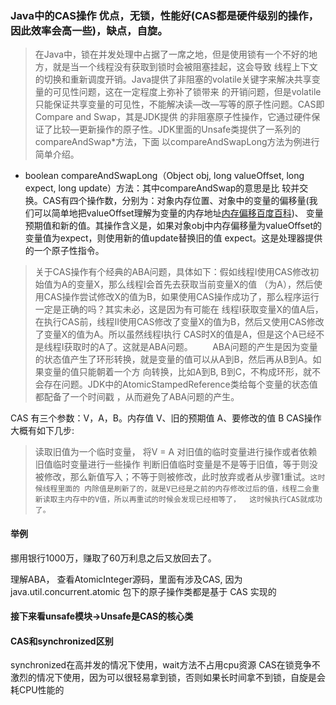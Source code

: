 ### Java中的CAS操作  优点，无锁，性能好(CAS都是硬件级别的操作，因此效率会高一些)，缺点，自旋。
 >在Java中，锁在并发处理中占据了一席之地，但是使用锁有一个不好的地方，就是当一个线程没有获取到锁时会被阻塞挂起，这会导致
 线程上下文的切换和重新调度开销。Java提供了非阻塞的volatile关键字来解决共享变量的可见性问题，这在一定程度上弥补了锁带来
 的开销问题，但是volatile只能保证共享变量的可见性，不能解决读—改—写等的原子性问题。CAS即Compare and Swap，其是JDK提供
 的非阻塞原子性操作，它通过硬件保证了比较—更新操作的原子性。JDK里面的Unsafe类提供了一系列的compareAndSwap*方法，下面
 以compareAndSwapLong方法为例进行简单介绍。
+ boolean compareAndSwapLong（Object obj, long valueOffset, long expect, long update）方法：其中compareAndSwap的意思是比
较并交换。CAS有四个操作数，分别为：对象内存位置、对象中的变量的偏移量(我们可以简单地把valueOffset理解为变量的内存地址[内存偏移百度百科](https://baike.baidu.com/item/%E5%81%8F%E7%A7%BB%E5%9C%B0%E5%9D%80/3108819?fr=aladdin))、
变量预期值和新的值。其操作含义是，如果对象obj中内存偏移量为valueOffset的变量值为expect，则使用新的值update替换旧的值
expect。这是处理器提供的一个原子性指令。
>关于CAS操作有个经典的ABA问题，具体如下：假如线程I使用CAS修改初始值为A的变量X，那么线程I会首先去获取当前变量X的值
（为A），然后使用CAS操作尝试修改X的值为B，如果使用CAS操作成功了，那么程序运行一定是正确的吗？其实未必，这是因为有可能在
线程I获取变量X的值A后，在执行CAS前，线程II使用CAS修改了变量X的值为B，然后又使用CAS修改了变量X的值为A。所以虽然线程I执行
CAS时X的值是A，但是这个A已经不是线程I获取时的A了。这就是ABA问题。
       ABA问题的产生是因为变量的状态值产生了环形转换，就是变量的值可以从A到B，然后再从B到A。如果变量的值只能朝着一个方
向转换，比如A到B, B到C，不构成环形，就不会存在问题。JDK中的AtomicStampedReference类给每个变量的状态值都配备了一个时间戳
，从而避免了ABA问题的产生。

CAS 有三个参数：V，A，B。内存值 V、旧的预期值 A、要修改的值 B
CAS操作大概有如下几步:

>读取旧值为一个临时变量， 将V = A
对旧值的临时变量进行操作或者依赖旧值临时变量进行一些操作
判断旧值临时变量是不是等于旧值，等于则没被修改，那么新值写入；不等于则被修改，此时放弃或者从步骤1重试。`这时候线程里面的
内除值是刷新了的，就是V已经是之前的内存修改过后的值，线程二会重新读取主内存中的V值，所以再重试的时候会发现已经相等了， 
这时候执行CAS就成功了。`

#### 举例
挪用银行1000万，赚取了60万利息之后又放回去了。

理解ABA， 查看AtomicInteger源码，里面有涉及CAS, 因为java.util.concurrent.atomic 包下的原子操作类都是基于 CAS 实现的

#### 接下来看unsafe模块->Unsafe是CAS的核心类  


#### CAS和synchronized区别
synchronized在高并发的情况下使用，wait方法不占用cpu资源
CAS在锁竞争不激烈的情况下使用，因为可以很轻易拿到锁，否则如果长时间拿不到锁，自旋是会耗CPU性能的



